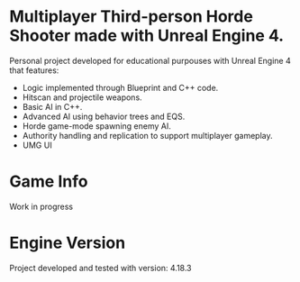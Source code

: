 # Multiplayer Third-person Horde Shooter made with Unreal Engine 4.
Personal project developed for educational purpouses with Unreal Engine 4 that features:
 - Logic implemented through Blueprint and C++ code.
 - Hitscan and projectile weapons.
 - Basic AI in C++.
 - Advanced AI using behavior trees and EQS.
 - Horde game-mode spawning enemy AI.
 - Authority handling and replication to support multiplayer gameplay.
 - UMG UI
 
 # Game Info
 
 Work in progress
 
 # Engine Version
 Project developed and tested with version: 4.18.3
